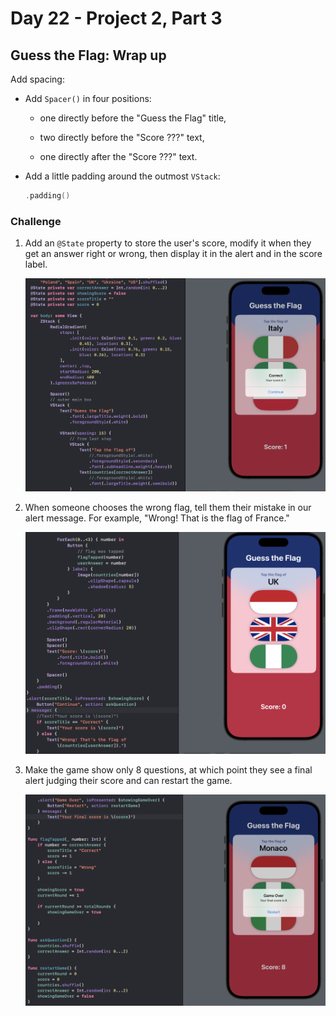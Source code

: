 # Day 22 - Project 2, Part 3

## Guess the Flag: Wrap up

Add spacing:

- Add `Spacer()` in four positions:
  
  - one directly before the "Guess the Flag" title,
  
  - two directly before the "Score ???" text,
  
  - one directly after the "Score ???" text.

- Add a little padding around the outmost `VStack`:
  
  ```swift
  .padding()
  ```

### Challenge

1. Add an `@State` property to store the user's score, modify it when they get an answer right or wrong, then display it in the alert and in the score label.
   
   <img src="./imgs/user-score.png" />

2. When someone chooses the wrong flag, tell them their mistake in our alert message. For example, "Wrong! That is the flag of France."
   
   <img src="./imgs/wrong-message.png" />

3. Make the game show only 8 questions, at which point they see a final alert judging their score and can restart the game.
   
   <img src="./imgs/game-over.png" />

